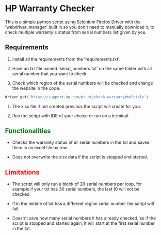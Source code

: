 # **HP Warranty Checker**

This is a simple python script using Selenium Firefox Driver with the 'webdriver_manager' built in so you don't need to manually download it, to check multiple warranty's status from serial numbers list given by you.

## Requirements
1. Install all the requirements from the 'requirements.txt'.

2. Have an txt file named 'serial_numbers.txt' on the same folder with all serial number that you want to check.

3. Check which region of the serial numbers will be checked and change the website in the code:

```python
driver.get('https://support.hp.com/pt-pt/check-warranty#multiple')
```

1. The xlsx file if not created previous the script will create for you.

2. Run the script with IDE of your choice or run on a terminal.

## <span style="color:green; font-weight:bold">Functionalities</span>

* Checks the warranty status of all serial numbers in the txt and saves them in an excel file by row.

* Does not overwrite the xlsx data if the script is stopped and started.

## <span style="color:red; font-weight:bold">Limitations</span>

* The script will only run a block of 20 serial numbers per loop, for example if your txt has 30 serial numbers, the last 10 will not be checked.
  
* If in the middle of txt has a different region serial number the script will fail.
  
* Doesn't save how many serial numbers it has already checked, so if the script is stopped and started again, it will start at the first serial number in the txt.


